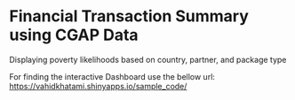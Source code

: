 # Financial Transaction Summary using CGAP Data
Displaying poverty likelihoods based on country, partner, and package type

For finding the interactive Dashboard use the bellow url:
https://vahidkhatami.shinyapps.io/sample_code/
